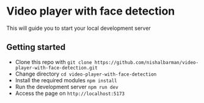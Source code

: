 # Video player with face detection

This will guide you to start your local development server

## Getting started

- Clone this repo with `git clone https://github.com/nishalbarman/video-player-with-face-detection.git`
- Change directory `cd video-player-with-face-detection`
- Install the required modules `npm install`
- Run the development server `npm run dev`
- Access the page on `http://localhost:5173`
